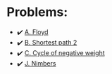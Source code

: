 # Problems:
- :heavy_check_mark: [A. Floyd](https://codeforces.com/group/QmrArgR1Jp/contest/302599/problem/A)
- :heavy_check_mark: [B. Shortest path 2](https://codeforces.com/group/QmrArgR1Jp/contest/302599/problem/B)
- :heavy_check_mark: [C. Cycle of negative weight](https://codeforces.com/group/QmrArgR1Jp/contest/302599/problem/C)
- :heavy_check_mark: [J. Nimbers](https://codeforces.com/group/QmrArgR1Jp/contest/302599/problem/J)
